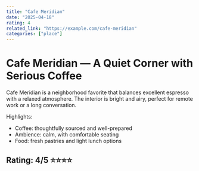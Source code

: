 ```yaml
---
title: "Cafe Meridian"
date: "2025-04-18"
rating: 4
related_link: "https://example.com/cafe-meridian"
categories: ["place"]
---
```


# Cafe Meridian — A Quiet Corner with Serious Coffee

Cafe Meridian is a neighborhood favorite that balances excellent espresso with a relaxed atmosphere. The interior is bright and airy, perfect for remote work or a long conversation.

Highlights:
- Coffee: thoughtfully sourced and well-prepared
- Ambience: calm, with comfortable seating
- Food: fresh pastries and light lunch options

## Rating: 4/5 ⭐⭐⭐⭐